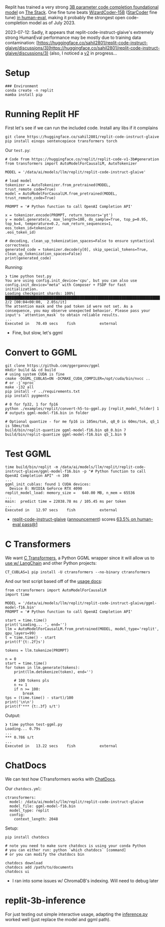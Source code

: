 Replit has trained a very strong [3B parameter code completion foundational model](https://huggingface.co/replit/replit-code-v1-3b) on [The Stack](https://arxiv.org/abs/2211.15533). One fine tune beats [WizardCoder-15B](https://huggingface.co/WizardLM/WizardCoder-15B-V1.0) ([StarCoder](https://huggingface.co/blog/starcoder) fine tune) [in human-eval](https://github.com/abacaj/code-eval), making it probably the strongest open code-completion model as of July 2023.

2023-07-12: Sadly, it appears that replit-code-instruct-glaive's extremely strong HumanEval performance may be mostly due to training data contamination: [https://huggingface.co/sahil2801/replit-code-instruct-glaive/discussions/3](https://huggingface.co/sahil2801/replit-code-instruct-glaive/discussions/3) (also, I noticed a [v2](https://huggingface.co/sahil2801/replit-code-instruct-glaive-v2) in progress...

# Setup
```
### Environment
conda create -n replit
mamba install pip

```

# Running Replit HF
First let's see if we can run the included code. Install any libs if it complains
```
git clone https://huggingface.co/sahil2801/replit-code-instruct-glaive
pip install einops sentencepiece transformers torch
```

Our `test.py`:
```
# Code from https://huggingface.co/replit/replit-code-v1-3b#generation
from transformers import AutoModelForCausalLM, AutoTokenizer

MODEL = '/data/ai/models/llm/replit/replit-code-instruct-glaive'

# load model
tokenizer = AutoTokenizer.from_pretrained(MODEL, trust_remote_code=True)
model = AutoModelForCausalLM.from_pretrained(MODEL, trust_remote_code=True)

PROMPT = '# Python function to call OpenAI Completion API'

x = tokenizer.encode(PROMPT, return_tensors='pt')
y = model.generate(x, max_length=100, do_sample=True, top_p=0.95, top_k=4, temperature=0.2, num_return_sequences=1, eos_token_id=tokenizer
.eos_token_id)

# decoding, clean_up_tokenization_spaces=False to ensure syntactical correctness
generated_code = tokenizer.decode(y[0], skip_special_tokens=True, clean_up_tokenization_spaces=False)
print(generated_code)
```

Running:
```
❯ time python test.py
You are using config.init_device='cpu', but you can also use config.init_device="meta" with Composer + FSDP for fast initialization.
Loading checkpoint shards: 100%|████████████████████████████████████████████████████████████████████████████| 2/2 [00:04<00:00,  2.05s/it]
The attention mask and the pad token id were not set. As a consequence, you may observe unexpected behavior. Please pass your input's `attention_mask` to obtain reliable results.
...
Executed in   70.49 secs    fish           external
```
* Fine, but slow, let's ggml


# Convert to GGML
```
git clone https://github.com/ggerganov/ggml
mkdir build && cd build
# using system CUDA is fine
cmake -DGGML_CUBLAS=ON -DCMAKE_CUDA_COMPILER=/opt/cuda/bin/nvcc ..
# or -j`nproc`
make -j32 all
pip install -r ../requirements.txt
pip install pygments

# 0 for fp32, 1 for fp16
python ./examples/replit/convert-h5-to-ggml.py [replit_model_folder] 1
# outputs ggml-model-f16.bin in folder

# Optional quantize - for me fp16 is 105ms/tok, q8_0 is 60ms/tok, q5_1 is 50ms/tok
build/bin/replit-quantize ggml-model-f16.bin q8_0.bin 7
build/bin/replit-quantize ggml-model-f16.bin q5_1.bin 9
```

# Test GGML
```
time build/bin/replit -m /data/ai/models/llm/replit/replit-code-instruct-glaive/ggml-model-f16.bin -p "# Python function to call OpenAI Completion API" -n 100
...
ggml_init_cublas: found 1 CUDA devices:
  Device 0: NVIDIA GeForce RTX 4090
replit_model_load: memory_size =   640.00 MB, n_mem = 65536
...
main:  predict time = 22038.78 ms / 105.45 ms per token
...
Executed in   12.97 secs    fish           external
```
* [replit-code-instruct-glaive](https://huggingface.co/sahil2801/replit-code-instruct-glaive) ([announcement](https://twitter.com/csahil28/status/1676018856047853568)) scores [63.5% on human-eval pass@1](https://github.com/abacaj/code-eval)

# C Transformers
We want [C Transformers](https://github.com/marella/ctransformers), a Python GGML wrapper since it will allow us to [use w/ LangChain](https://python.langchain.com/docs/ecosystem/integrations/ctransformers) and other Python projects:
```
CT_CUBLAS=1 pip install -U ctransformers --no-binary ctransformers
```

And our test script based off of the [usage docs](https://github.com/marella/ctransformers#usage):
```
from ctransformers import AutoModelForCausalLM
import time

MODEL = '/data/ai/models/llm/replit/replit-code-instruct-glaive/ggml-model-f16.bin'
PROMPT = '# Python function to call OpenAI Completion API'

start = time.time()
print('Loading... ', end='')
llm = AutoModelForCausalLM.from_pretrained(MODEL, model_type='replit', gpu_layers=99)
t = time.time() - start
print(f'{t:.2f}s')

tokens = llm.tokenize(PROMPT)

n = 0
start = time.time()
for token in llm.generate(tokens):
    print(llm.detokenize(token), end='')

    # 100 tokens pls
    n += 1
    if n >= 100:
        break
tps = (time.time() - start)/100
print('\n\n')
print(f'*** {t:.3f} s/t')
```

Output:
```
❯ time python test-ggml.py
Loading... 0.79s
...
*** 0.786 s/t
...
Executed in   13.22 secs    fish           external
```

# ChatDocs
We can test how CTransformers works with [ChatDocs](https://github.com/marella/chatdocs).

Our `chatdocs.yml`:
```
ctransformers:
  model: /data/ai/models/llm/replit/replit-code-instruct-glaive
  model_file: ggml-model-f16.bin
  model_type: replit
  config:
    context_length: 2048
```

Setup:
```
pip install chatdocs

# note you need to make sure chatdocs is using your conda Python
# you can either run: python `which chatdocs` [command]
# or you can modify the chatdocs bin

chatdocs download
chatdocs add /path/to/documents
chatdocs ui
```
* I ran into some issues w/ ChromaDB's indexing. Will need to debug later

# replit-3b-inference
For just testing out simple interactive usage, adapting the [inference.py](https://github.com/abacaj/replit-3B-inference/blob/main/inference.py) worked well (just replace the model and ggml path).